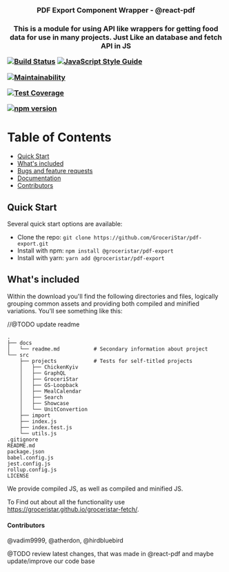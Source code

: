 <p align="center"><img src="https://avatars2.githubusercontent.com/u/36658223?s=200&v=4" alt=""/></p>
<h3 align="center">PDF Export Component Wrapper - @react-pdf<h3>
<p align="center">This is a module for using API like wrappers for getting food data for use in many projects. Just Like an database and fetch API in JS</p>

[![Build Status](https://travis-ci.org/GroceriStar/pdf-export-component.svg?branch=master)](https://travis-ci.org/GroceriStar/pdf-export-component) [![JavaScript Style Guide](https://img.shields.io/badge/code_style-standard-brightgreen.svg)](https://standardjs.com)

[![Maintainability](https://api.codeclimate.com/v1/badges/6e6c0af8f3d431a78ec0/maintainability)](https://codeclimate.com/github/GroceriStar/pdf-export-component/maintainability)

[![Test Coverage](https://api.codeclimate.com/v1/badges/6e6c0af8f3d431a78ec0/test_coverage)](https://codeclimate.com/github/GroceriStar/pdf-export-component/test_coverage)

[![npm version](http://img.shields.io/npm/v/@groceristar/pdf-export.svg?style=flat)](https://npmjs.org/package/@groceristar/pdf-export "View this project on npm")


Table of Contents
=================

 * [Quick Start](#additional-information)
 * [What's included](#installation)
 * [Bugs and feature requests](#code-example)
 * [Documentation](#tests)
 * [Contributors](#contributors)


## Quick Start
Several quick start options are available:
* Clone the repo: `git clone https://github.com/GroceriStar/pdf-export.git`
* Install with npm: `npm install @groceristar/pdf-export`
* Install with yarn: `yarn add @groceristar/pdf-export`

## What's included
Within the download you'll find the following directories and files, logically grouping common assets and providing both compiled and minified variations. You'll see something like this:

//@TODO update readme
```
.
├── docs
│   └── readme.md           # Secondary information about project
└── src               
    ├── projects            # Tests for self-titled projects
    │   ├── ChickenKyiv
    │   ├── GraphQL
    │   ├── GroceriStar
    │   ├── GS-Loopback
    │   ├── MealCalendar
    │   ├── Search
    │   ├── Showcase
    │   └── UnitConvertion
    ├── import
    ├── index.js    
    ├── index.test.js     
    └── utils.js    
.gitignore
README.md
package.json
babel.config.js
jest.config.js
rollup.config.js
LICENSE
```

We provide compiled JS, as well as compiled and minified JS.

To Find out about all the functionality use https://groceristar.github.io/groceristar-fetch/.


#### Contributors

@vadim9999, @atherdon, @hirdbluebird

@TODO review latest changes, that was made in @react-pdf and maybe update/improve our code base
